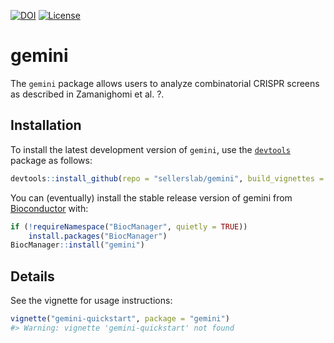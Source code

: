 
<!-- README.md is generated from README.Rmd. Please edit that file -->

[![DOI](https://zenodo.org/badge/175870293.svg)](https://zenodo.org/badge/latestdoi/175870293)
[![License](https://img.shields.io/badge/License-BSD%203--Clause-orange.svg)](https://opensource.org/licenses/BSD-3-Clause)

# gemini

The `gemini` package allows users to analyze combinatorial CRISPR
screens as described in Zamanighomi et al. ?.

## Installation

To install the latest development version of `gemini`, use the
[`devtools`](%22https://github.com/r-lib/devtools%22) package as
follows:

``` r
devtools::install_github(repo = "sellerslab/gemini", build_vignettes = TRUE)
```

You can (eventually) install the stable release version of gemini from
[Bioconductor](https://www.bioconductor.org/) with:

``` r
if (!requireNamespace("BiocManager", quietly = TRUE))
    install.packages("BiocManager")
BiocManager::install("gemini")
```

## Details

See the vignette for usage instructions:

``` r
vignette("gemini-quickstart", package = "gemini")
#> Warning: vignette 'gemini-quickstart' not found
```
